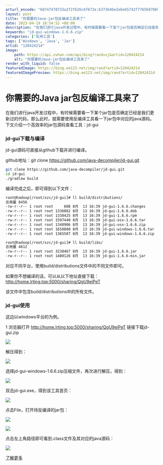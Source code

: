 ```yaml
---
arturl_encode: "68747470733a2f2f626c6f672e:6373646e2e6e65742f77656978696e5f33393633363336342f:61727469636c652f64657461696c732f313230343234323134"
layout: post
title: "你需要的Java-jar包反编译工具来了"
date: 2023-04-19 16:54:52 +08:00
description: "在我们进行java开发过程中，有时候需要看一下某个jar包是否确定已经是我们更新过的代码，那么此时，"
keywords: "jd-gui-windows-1.6.6.zip"
categories: ['实用工具']
tags: ['Windows', 'Java', 'Jar']
artid: "120424214"
image:
    path: https://api.vvhan.com/api/bing?rand=sj&artid=120424214
    alt: "你需要的Java-jar包反编译工具来了"
render_with_liquid: false
featuredImage: https://bing.ee123.net/img/rand?artid=120424214
featuredImagePreview: https://bing.ee123.net/img/rand?artid=120424214
---
```


# 你需要的Java jar包反编译工具来了

在我们进行java开发过程中，有时候需要看一下某个jar包是否确定已经是我们更新过的代码，那么此时，就需要使用反编译工具看一下jar包中对应的java源码。下文介绍一个高效率的jar包源码查看工具：jd-gui

### jd-gui下载与编译

jd-gui源码可直接从github下载并进行编译。

github地址：git clone
<https://github.com/java-decompiler/jd-gui.git>

```bash
git clone https://github.com/java-decompiler/jd-gui.git
cd jd-gui
./gradlew build


```

编译完成之后，即可得到以下文件：

```bash
root@hadoop[/root/xzc/jd-gui]# ll build/distributions/
总用量 8456
-rw-r--r-- 1 root root     608 8月  13 16:39 jd-gui-1.6.6.changes
-rw-r--r-- 1 root root 1336882 8月  13 16:39 jd-gui-1.6.6.deb
-rw-r--r-- 1 root root 1338425 8月  13 16:39 jd-gui-1.6.6.rpm
-rw-r--r-- 1 root root 1597440 8月  13 16:39 jd-gui-osx-1.6.6.tar
-rw-r--r-- 1 root root 1348906 8月  13 16:39 jd-gui-osx-1.6.6.zip
-rw-r--r-- 1 root root 1658880 8月  13 16:39 jd-gui-windows-1.6.6.tar
-rw-r--r-- 1 root root 1365507 8月  13 16:39 jd-gui-windows-1.6.6.zip

root@hadoop[/root/xzc/jd-gui]# ll build/libs/
总用量 4612
-rw-r--r-- 1 root root 3238467 8月  13 16:39 jd-gui-1.6.6.jar
-rw-r--r-- 1 root root 1480126 8月  13 16:39 jd-gui-1.6.6-min.jar


```

对应不同平台，使用build/distributions文件中的不同文件即可。

如果你不想编译的话，可以从以下地址直接下载：
<http://home.lrting.top:5000/sharing/QgU9eiPeT>

该文件中包含build/distributions中的所有文件。

### jd-gui使用

这边以windows平台的为例。

1 浏览器打开
<http://home.lrting.top:5000/sharing/QgU9eiPeT>
链接下载jd-gui.zip

![](https://i-blog.csdnimg.cn/blog_migrate/a155424e3d009a33f3d8b415dccc1f8a.png)

解压得到：

![](https://i-blog.csdnimg.cn/blog_migrate/09929acca8fef98bd64c69b6ae692ef6.png)

选择jd-gui-windows-1.6.6.zip压缩文件，再次进行解压，得到：

![](https://i-blog.csdnimg.cn/blog_migrate/6ef2de53588b0277553af8e0c6b305e8.png)

双击jd-gui.exe，得到该工具首页：

![](https://i-blog.csdnimg.cn/blog_migrate/96bbaaf421a3c9efa47b89fb9256539c.png)

点击File，打开待反编译的jar包：

![](https://i-blog.csdnimg.cn/blog_migrate/ae4d87198427b742c8e82b6f6c508de9.png)

![](https://i-blog.csdnimg.cn/blog_migrate/ad78147bbcb1a5550ca2470a6ff74f16.png)

点击左上角路径即可看到.class文件及其对应的java源码：

![](https://i-blog.csdnimg.cn/blog_migrate/95dde15f358b54aeadef764fb14654db.png)
  
[了解更多](https://lrting.top)